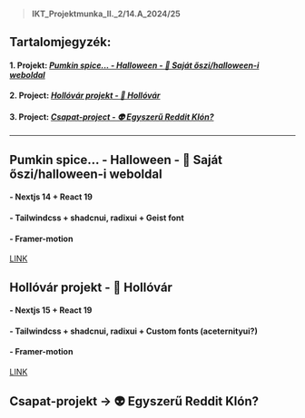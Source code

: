 > #### IKT_Projektmunka_II._2/14.A_2024/25

## Tartalomjegyzék:
#### 1. Projekt:  [*Pumkin spice... - Halloween - 🎃 Saját őszi/halloween-i weboldal*](#projectOne)
#### 2. Project: [*Hollóvár projekt - 🏯 Hollóvár*](#projectTwo)
#### 3. Project: [*Csapat-project - 👽 Egyszerű Reddit Klón?*](#projectThree)

---

## Pumkin spice... - Halloween - 🎃 Saját őszi/halloween-i weboldal <a name="projectOne"></a>

#### - Nextjs 14 + React 19
#### - Tailwindcss + shadcnui, radixui + Geist font
#### - Framer-motion

[LINK](https://github.com/koosbalazsbence/dia-tanarno-projektek/tree/main/halloween)

## Hollóvár projekt - 🏯 Hollóvár <a name="projectTwo"></a>

#### - Nextjs 15 + React 19
#### - Tailwindcss + shadcnui, radixui + Custom fonts (aceternityui?)
#### - Framer-motion

[LINK](https://github.com/koosbalazsbence/dia-tanarno-projektek/tree/hollovar/raven-castle)


## Csapat-projekt -> 👽 Egyszerű Reddit Klón? <a name="projectThree"></a>
